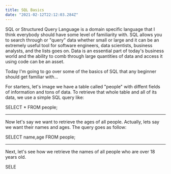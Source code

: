 ```yaml
---
title: SQL Basics
date: "2021-02-12T22:12:03.284Z"
---
```

SQL or Structured Query Language is a domain specific language that I think everybody should have some level of familiarity with. SQL allows you to search through or "query" data whether small or large and it can be an extremely useful tool for software engineers, data scientists, business analysts, and the lists goes on. Data is an essential part of today's business world and the ability to comb through large quantities of data and access it using code can be an asset.

Today I'm going to go over some of the basics of SQL that any beginner should get familiar with...

For starters, let's image we have a table called "people" with diffent fields of information and tons of data. To retrieve that whole table and all of its data, we use a simple SQL query like:

SELECT * FROM people;


------------------------------------

Now let's say we want to retrieve the ages of all people. Actually, lets say we want their names and ages. The query goes as follow:

SELECT name,age FROM people;

-----------------------------------

Next, let's see how we retrieve the names of all people who are over 18 years old.

SELE